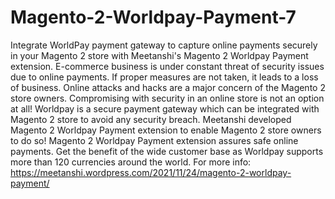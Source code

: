# Magento-2-Worldpay-Payment-7
 Integrate WorldPay payment gateway to capture online payments securely in your Magento 2 store with Meetanshi's Magento 2 Worldpay Payment extension. E-commerce business is under constant threat of security issues due to online payments. If proper measures are not taken, it leads to a loss of business. Online attacks and hacks are a major concern of the Magento 2 store owners. Compromising with security in an online store is not an option at all! Worldpay is a secure payment gateway which can be integrated with Magento 2 store to avoid any security breach. Meetanshi developed Magento 2 Worldpay Payment extension to enable Magento 2 store owners to do so! Magento 2 Worldpay Payment extension assures safe online payments. Get the benefit of the wide customer base as Worldpay supports more than 120 currencies around the world. For more info: https://meetanshi.wordpress.com/2021/11/24/magento-2-worldpay-payment/ 
